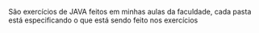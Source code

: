 São exercícios de JAVA feitos em minhas aulas da faculdade, cada pasta está especificando o que está sendo feito nos exercícios
